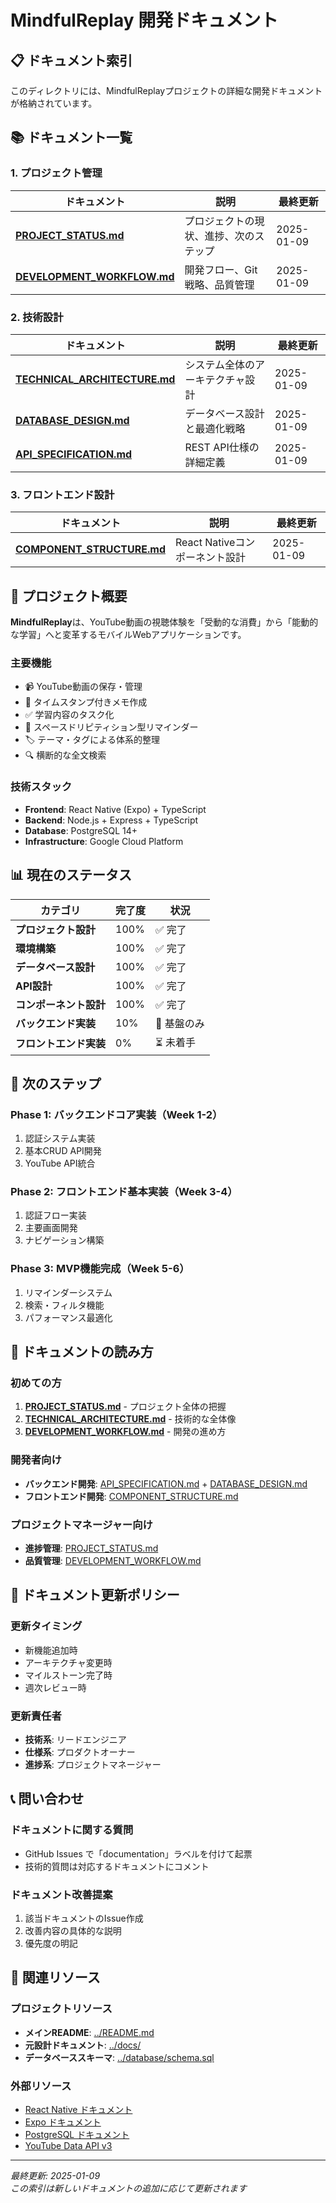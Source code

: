 # MindfulReplay 開発ドキュメント

## 📋 ドキュメント索引

このディレクトリには、MindfulReplayプロジェクトの詳細な開発ドキュメントが格納されています。

## 📚 ドキュメント一覧

### 1. プロジェクト管理
| ドキュメント | 説明 | 最終更新 |
|-------------|------|---------|
| **[PROJECT_STATUS.md](./PROJECT_STATUS.md)** | プロジェクトの現状、進捗、次のステップ | 2025-01-09 |
| **[DEVELOPMENT_WORKFLOW.md](./DEVELOPMENT_WORKFLOW.md)** | 開発フロー、Git戦略、品質管理 | 2025-01-09 |

### 2. 技術設計
| ドキュメント | 説明 | 最終更新 |
|-------------|------|---------|
| **[TECHNICAL_ARCHITECTURE.md](./TECHNICAL_ARCHITECTURE.md)** | システム全体のアーキテクチャ設計 | 2025-01-09 |
| **[DATABASE_DESIGN.md](./DATABASE_DESIGN.md)** | データベース設計と最適化戦略 | 2025-01-09 |
| **[API_SPECIFICATION.md](./API_SPECIFICATION.md)** | REST API仕様の詳細定義 | 2025-01-09 |

### 3. フロントエンド設計
| ドキュメント | 説明 | 最終更新 |
|-------------|------|---------|
| **[COMPONENT_STRUCTURE.md](./COMPONENT_STRUCTURE.md)** | React Nativeコンポーネント設計 | 2025-01-09 |

## 🎯 プロジェクト概要

**MindfulReplay**は、YouTube動画の視聴体験を「受動的な消費」から「能動的な学習」へと変革するモバイルWebアプリケーションです。

### 主要機能
- 📹 YouTube動画の保存・管理
- 📝 タイムスタンプ付きメモ作成
- ✅ 学習内容のタスク化
- 🔔 スペースドリピティション型リマインダー
- 🏷️ テーマ・タグによる体系的整理
- 🔍 横断的な全文検索

### 技術スタック
- **Frontend**: React Native (Expo) + TypeScript
- **Backend**: Node.js + Express + TypeScript
- **Database**: PostgreSQL 14+
- **Infrastructure**: Google Cloud Platform

## 📊 現在のステータス

| カテゴリ | 完了度 | 状況 |
|---------|--------|------|
| **プロジェクト設計** | 100% | ✅ 完了 |
| **環境構築** | 100% | ✅ 完了 |
| **データベース設計** | 100% | ✅ 完了 |
| **API設計** | 100% | ✅ 完了 |
| **コンポーネント設計** | 100% | ✅ 完了 |
| **バックエンド実装** | 10% | 🔄 基盤のみ |
| **フロントエンド実装** | 0% | ⏳ 未着手 |

## 🚀 次のステップ

### Phase 1: バックエンドコア実装（Week 1-2）
1. 認証システム実装
2. 基本CRUD API開発
3. YouTube API統合

### Phase 2: フロントエンド基本実装（Week 3-4）
1. 認証フロー実装
2. 主要画面開発
3. ナビゲーション構築

### Phase 3: MVP機能完成（Week 5-6）
1. リマインダーシステム
2. 検索・フィルタ機能
3. パフォーマンス最適化

## 📖 ドキュメントの読み方

### 初めての方
1. **[PROJECT_STATUS.md](./PROJECT_STATUS.md)** - プロジェクト全体の把握
2. **[TECHNICAL_ARCHITECTURE.md](./TECHNICAL_ARCHITECTURE.md)** - 技術的な全体像
3. **[DEVELOPMENT_WORKFLOW.md](./DEVELOPMENT_WORKFLOW.md)** - 開発の進め方

### 開発者向け
- **バックエンド開発**: [API_SPECIFICATION.md](./API_SPECIFICATION.md) + [DATABASE_DESIGN.md](./DATABASE_DESIGN.md)
- **フロントエンド開発**: [COMPONENT_STRUCTURE.md](./COMPONENT_STRUCTURE.md)

### プロジェクトマネージャー向け
- **進捗管理**: [PROJECT_STATUS.md](./PROJECT_STATUS.md)
- **品質管理**: [DEVELOPMENT_WORKFLOW.md](./DEVELOPMENT_WORKFLOW.md)

## 🔄 ドキュメント更新ポリシー

### 更新タイミング
- 新機能追加時
- アーキテクチャ変更時
- マイルストーン完了時
- 週次レビュー時

### 更新責任者
- **技術系**: リードエンジニア
- **仕様系**: プロダクトオーナー
- **進捗系**: プロジェクトマネージャー

## 📞 問い合わせ

### ドキュメントに関する質問
- GitHub Issues で「documentation」ラベルを付けて起票
- 技術的質問は対応するドキュメントにコメント

### ドキュメント改善提案
1. 該当ドキュメントのIssue作成
2. 改善内容の具体的な説明
3. 優先度の明記

## 🔗 関連リソース

### プロジェクトリソース
- **メインREADME**: [../README.md](../README.md)
- **元設計ドキュメント**: [../docs/](../docs/)
- **データベーススキーマ**: [../database/schema.sql](../database/schema.sql)

### 外部リソース
- [React Native ドキュメント](https://reactnative.dev/docs/getting-started)
- [Expo ドキュメント](https://docs.expo.dev/)
- [PostgreSQL ドキュメント](https://www.postgresql.org/docs/14/)
- [YouTube Data API v3](https://developers.google.com/youtube/v3)

---

*最終更新: 2025-01-09*  
*この索引は新しいドキュメントの追加に応じて更新されます*